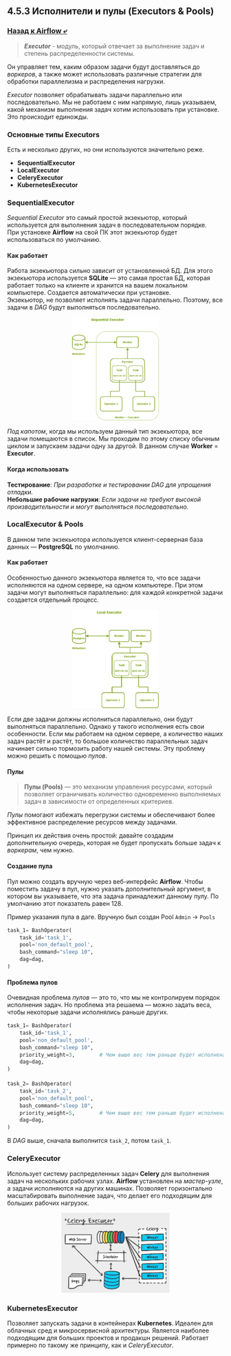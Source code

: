 ## 4.5.3 Исполнители и пулы (Executors & Pools)

### [Назад к Airflow ⤶](/data/Module4/data/airflow.md)

> ***Executor*** - модуль, который отвечает за выполнение задач и степень распределенности системы.

Он управляет тем, каким образом задачи будут доставляться до _воркеров_, а также может использовать различные 
стратегии для обработки параллелизма и распределения нагрузки.  

*Executor* позволяет обрабатывать задачи параллельно или последовательно. Мы не работаем с ним напрямую, лишь 
указываем, какой механизм выполнения задач хотим использовать при установке. Это происходит единожды.

### Основные типы Executors
Есть и несколько других, но они используются значительно реже.
- **SequentialExecutor**
- **LocalExecutor**
- **CeleryExecutor**
- **KubernetesExecutor**

### SequentialExecutor
_Sequential Executor_ это самый простой экзекьютор, который используется для выполнения задач в последовательном порядке.  
При установке **Airflow** на свой ПК этот экзекьютор будет использоваться по умолчанию.  

#### Как работает
Работа экзекьютора сильно зависит от установленной БД. Для этого экзекьютора используется **SQLite** — это самая простая 
БД, которая работает только на клиенте и хранится на вашем локальном компьютере. Создается автоматически при установке.  
Экзекьютор, не позволяет исполнять задачи параллельно. Поэтому, все задачи в _DAG_ будут выполняться последовательно.

<p align="center">
    <img src="/data/Module4/img/seq_exe.png" width="40%">
</p>

_Под капотом_, когда мы используем данный тип экзекьютора, все задачи помещаются в список. Мы проходим по этому списку 
обычным циклом и запускаем задачи одну за другой. В данном случае **Worker** = **Executor**.

#### Когда использовать
**Тестирование**: _При разработке и тестировании DAG для упрощения отладки._  
**Небольшие рабочие нагрузки**: _Если задачи не требуют высокой производительности и могут выполняться последовательно._ 

### LocalExecutor & Pools
В данном типе экзекьютора используется клиент-серверная база данных — **PostgreSQL** по умолчанию.  

#### Как работает
Особенностью данного экзекьютора является то, что все задачи исполняются на одном сервере, на одном компьютере. 
При этом задачи могут выполняться параллельно: для каждой конкретной задачи создается отдельный процесс.  

<p align="center">
    <img src="/data/Module4/img/loc_exe.png" width="40%">
</p>

Если две задачи должны исполниться параллельно, они будут выполняться параллельно. Однако у такого исполнения есть 
свои особенности. Если мы работаем на одном сервере, а количество наших задач растёт и растёт, то большое количество 
параллельных задач начинает сильно тормозить работу нашей системы. Эту проблему можно решить с помощью _пулов_. 

#### Пулы
> **Пулы (Pools)** — это механизм управления ресурсами, который позволяет ограничивать количество одновременно 
выполняемых задач в зависимости от определенных критериев.  

_Пулы_ помогают избежать перегрузки системы и обеспечивают более эффективное распределение ресурсов между задачами.  

Принцип их действия очень простой: давайте создадим дополнительную очередь, которая не будет пропускать больше задач 
к _воркерам_, чем нужно.  

#### Создание пула
Пул можно создать вручную через веб-интерфейс **Airflow**. Чтобы поместить задачу в пул, нужно указать дополнительный 
аргумент, в котором вы указываете, что эта задача принадлежит данному пулу. По умолчанию этот показатель равен 128.  

Пример указания пула в даге. Вручную был создан Pool `Admin` -> `Pools`

```python
task_1= BashOperator(
    task_id='task_1',
    pool='non_default_pool',
    bash_command="sleep 10",
    dag=dag,
)
```

#### Проблема пулов
Очевидная проблема _пулов_ — это то, что мы не контролируем порядок исполнения задач. Но проблема эта решаема — можно
задать веса, чтобы некоторые задачи исполнялись раньше других.

```python
task_1= BashOperator(
    task_id='task_1',
    pool='non_default_pool',
    bash_command="sleep 10",
    priority_weight=3,        # Чем выше вес тем раньше будет исполнена задача
    dag=dag,
)

task_2= BashOperator(
    task_id='task_2',
    pool='non_default_pool',
    bash_command="sleep 10",
    priority_weight=5,        # Чем выше вес тем раньше будет исполнена задача
    dag=dag,
)
```

В _DAG_ выше, сначала выполнится `task_2`, потом `task_1`.

### CeleryExecutor
Использует систему распределенных задач **Celery** для выполнения задач на нескольких рабочих узлах. **Airflow** 
установлен на _мастер-узле_, а задачи исполняются на других машинах. Позволяет горизонтально масштабировать выполнение 
задач, что делает его подходящим для больших рабочих нагрузок.  

<p align="center">
    <img src="/data/Module4/img/cel_exe.gif" width="50%">
</p>

### KubernetesExecutor
Позволяет запускать задачи в контейнерах **Kubernetes**. Идеален для облачных сред и микросервисной архитектуры. 
Является наиболее подходящим для больших проектов и продакшн решений. Работает примерно по такому же принципу, 
как и _CeleryExecutor_.  